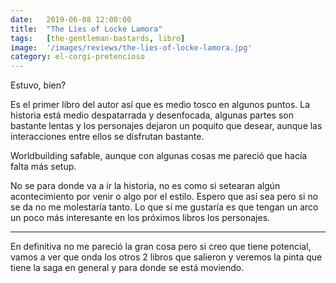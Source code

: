 ```yaml
---
date:   2019-06-08 12:00:00
title:  "The Lies of Locke Lamora"
tags:   [the-gentleman-bastards, libro]
image:  '/images/reviews/the-lies-of-locke-lamora.jpg'
category: el-corgi-pretencioso
---
```

Estuvo, bien?

Es el primer libro del autor así que es medio tosco en algunos puntos. La historia está medio despatarrada y desenfocada, algunas partes son bastante lentas y los personajes dejaron un poquito que desear, aunque las interacciones entre ellos se disfrutan bastante.

Worldbuilding safable, aunque con algunas cosas me pareció que hacía falta más setup.

No se para donde va a ir la historia, no es como si setearan algún acontecimiento por venir o algo por el estilo. Espero que así sea pero si no se da no me molestaría tanto. Lo que sí me gustaría es que tengan un arco un poco más interesante en los próximos libros los personajes.

<hr>

En definitiva no me pareció la gran cosa pero si creo que tiene potencial, vamos a ver que onda los otros 2 libros que salieron y veremos la pinta que tiene la saga en general y para donde se está moviendo.
